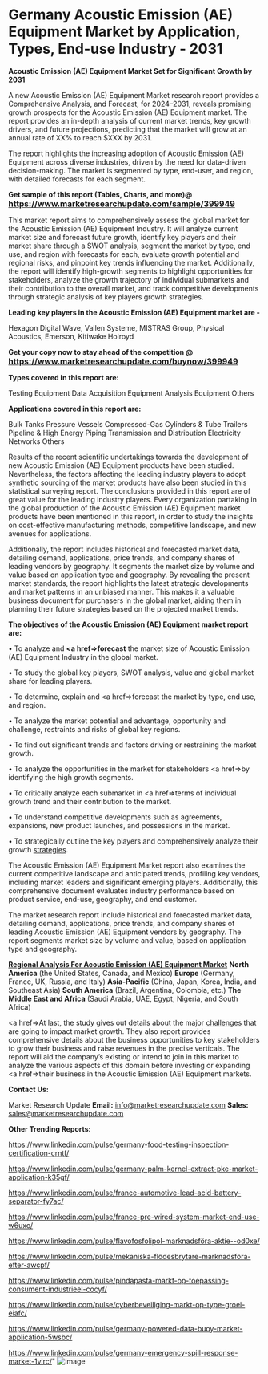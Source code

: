 # Germany Acoustic Emission (AE) Equipment Market by Application, Types, End-use Industry - 2031

<strong>Acoustic Emission (AE) Equipment Market Set for Significant Growth by 2031</strong>

A new Acoustic Emission (AE) Equipment Market research report provides a Comprehensive Analysis, and Forecast, for 2024–2031, reveals promising growth prospects for the Acoustic Emission (AE) Equipment market. The report provides an in-depth analysis of current market trends, key growth drivers, and future projections, predicting that the market will grow at an annual rate of XX% to reach $XXX by 2031.

The report highlights the increasing adoption of Acoustic Emission (AE) Equipment across diverse industries, driven by the need for data-driven decision-making. The market is segmented by type, end-user, and region, with detailed forecasts for each segment.

<strong>Get sample of this report (Tables, Charts, and more)@ <a href=https://www.marketresearchupdate.com/sample/399949><font size=3 color=#0000ff>https://www.marketresearchupdate.com/sample/399949</font></a></strong>

This market report aims to comprehensively assess the global market for the Acoustic Emission (AE) Equipment Industry. It will analyze current market size and forecast future growth, identify key players and their market share through a SWOT analysis, segment the market by type, end use, and region with forecasts for each, evaluate growth potential and regional risks, and pinpoint key trends influencing the market. Additionally, the report will identify high-growth segments to highlight opportunities for stakeholders, analyze the growth trajectory of individual submarkets and their contribution to the overall market, and track competitive developments through strategic analysis of key players growth strategies.

<strong>Leading key players in the Acoustic Emission (AE) Equipment market are -</strong>

Hexagon Digital Wave, Vallen Systeme, MISTRAS Group, Physical Acoustics, Emerson, Kitiwake Holroyd

<strong>Get your copy now to stay ahead of the competition @ <a href=https://www.marketresearchupdate.com/buynow/399949><font size=3 color=#0000ff>https://www.marketresearchupdate.com/buynow/399949</font></a></strong>

<strong>Types covered in this report are:</strong>

Testing Equipment
Data Acquisition Equipment
Analysis Equipment
Others

<strong>Applications covered in this report are:</strong>

Bulk Tanks
Pressure Vessels
Compressed-Gas Cylinders & Tube Trailers
Pipeline & High Energy Piping
Transmission and Distribution Electricity Networks
Others

Results of the recent scientific undertakings towards the development of new Acoustic Emission (AE) Equipment products have been studied. Nevertheless, the factors affecting the leading industry players to adopt synthetic sourcing of the market products have also been studied in this statistical surveying report. The conclusions provided in this report are of great value for the leading industry players. Every organization partaking in the global production of the Acoustic Emission (AE) Equipment market products have been mentioned in this report, in order to study the insights on cost-effective manufacturing methods, competitive landscape, and new avenues for applications.

Additionally, the report includes historical and forecasted market data, detailing demand, applications, price trends, and company shares of leading vendors by geography. It segments the market size by volume and value based on application type and geography. By revealing the present market standards, the report highlights the latest strategic developments and market patterns in an unbiased manner. This makes it a valuable business document for purchasers in the global market, aiding them in planning their future strategies based on the projected market trends.

<strong>The objectives of the Acoustic Emission (AE) Equipment market report are:</strong>

• To analyze and <strong><a href=><strong>forecast</strong></a></strong> the market size of Acoustic Emission (AE) Equipment Industry in the global market.

• To study the global key players, SWOT analysis, value and global market share for leading players.

• To determine, explain and <a href=>forecast</a> the market by type, end use, and region.

• To analyze the market potential and advantage, opportunity and challenge, restraints and risks of global key regions.

• To find out significant trends and factors driving or restraining the market growth.

• To analyze the opportunities in the market for stakeholders <a href=>by</a> identifying the high growth segments.

• To critically analyze each submarket in <a href=>terms</a> of individual growth trend and their contribution to the market.

• To understand competitive developments such as agreements, expansions, new product launches, and possessions in the market.

• To strategically outline the key players and comprehensively analyze their growth <a href=ASDF881288>strategies</a>.

The Acoustic Emission (AE) Equipment Market report also examines the current competitive landscape and anticipated trends, profiling key vendors, including market leaders and significant emerging players. Additionally, this comprehensive document evaluates industry performance based on product service, end-use, geography, and end customer.

The market research report include historical and forecasted market data, detailing demand, applications, price trends, and company shares of leading Acoustic Emission (AE) Equipment vendors by geography. The report segments market size by volume and value, based on application type and geography.

<strong><u><b>Regional Analysis For Acoustic Emission (AE) Equipment Market</b></u></strong>
<strong><b>North America</b></strong> (the United States, Canada, and Mexico)
<strong><b>Europe </b></strong>(Germany, France, UK, Russia, and Italy)
<strong><b>Asia-Pacific</b></strong> (China, Japan, Korea, India, and Southeast Asia)
<strong><b>South America</b></strong> (Brazil, Argentina, Colombia, etc.)
<strong><b>The Middle East and Africa</b></strong> (Saudi Arabia, UAE, Egypt, Nigeria, and South Africa)

<a href=>At last,</a> the study gives out details about the major <a href=ASDF991299>challenges</a> that are going to impact market growth. They also report provides comprehensive details about the business opportunities to key stakeholders to grow their business and raise revenues in the precise verticals. The report will aid the company’s existing or intend to join in this market to analyze the various aspects of this domain before investing or expanding <a href=>their</a> business in the Acoustic Emission (AE) Equipment markets.

<strong>Contact Us:</strong>

Market Research Update
<strong>Email:</strong> info@marketresearchupdate.com
<strong>Sales:</strong> sales@marketresearchupdate.com

<strong>Other Trending Reports:</strong>

<a href=https://www.linkedin.com/pulse/germany-food-testing-inspection-certification-crntf/>https://www.linkedin.com/pulse/germany-food-testing-inspection-certification-crntf/</a>

<a href=https://www.linkedin.com/pulse/germany-palm-kernel-extract-pke-market-application-k35gf/>https://www.linkedin.com/pulse/germany-palm-kernel-extract-pke-market-application-k35gf/</a>

<a href=https://www.linkedin.com/pulse/france-automotive-lead-acid-battery-separator-fy7ac/>https://www.linkedin.com/pulse/france-automotive-lead-acid-battery-separator-fy7ac/</a>

<a href=https://www.linkedin.com/pulse/france-pre-wired-system-market-end-use-w6uxc/>https://www.linkedin.com/pulse/france-pre-wired-system-market-end-use-w6uxc/</a>

<a href=https://www.linkedin.com/pulse/flavofosfolipol-marknadsföra-aktie--od0xe/>https://www.linkedin.com/pulse/flavofosfolipol-marknadsföra-aktie--od0xe/</a>

<a href=https://www.linkedin.com/pulse/mekaniska-flödesbrytare-marknadsföra-efter-awcpf/>https://www.linkedin.com/pulse/mekaniska-flödesbrytare-marknadsföra-efter-awcpf/</a>

<a href=https://www.linkedin.com/pulse/pindapasta-markt-op-toepassing-consument-industrieel-cocyf/>https://www.linkedin.com/pulse/pindapasta-markt-op-toepassing-consument-industrieel-cocyf/</a>

<a href=https://www.linkedin.com/pulse/cyberbeveiliging-markt-op-type-groei-eiafc/>https://www.linkedin.com/pulse/cyberbeveiliging-markt-op-type-groei-eiafc/</a>

<a href=https://www.linkedin.com/pulse/germany-powered-data-buoy-market-application-5wsbc/>https://www.linkedin.com/pulse/germany-powered-data-buoy-market-application-5wsbc/</a>

<a href=https://www.linkedin.com/pulse/germany-emergency-spill-response-market-1virc/>https://www.linkedin.com/pulse/germany-emergency-spill-response-market-1virc/</a>"
![image](https://github.com/user-attachments/assets/9743a068-2a49-416f-8270-18f59a730a72)
